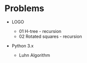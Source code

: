 # Problems

- LOGO
	- 01 H-tree - recursion
	- 02 Rotated squares - recursion
	
- Python 3.x
	- Luhn Algorithm